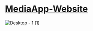 # <a href="https://657882764b129202526f464b--earnest-tapioca-3dfc30.netlify.app/" target="_blank">MediaApp-Website</a>
![Desktop - 1 (1)](https://github.com/DuyThong28/MediaApp-Website/assets/116278919/8e097287-e972-46b1-94fa-a1d82155f692)
